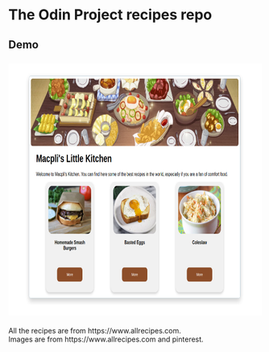 <h1>The Odin Project recipes repo</h1>

<section>
    <h2>Demo<br><br>
    <img alt="demo image" src="./images/Demo.png" height="500"></h2>
    
</section>


<p>All the recipes are from https://www.allrecipes.com.<br>
Images are from https://www.allrecipes.com and pinterest.</p>
